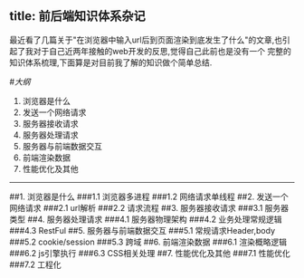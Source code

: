 title: 前后端知识体系杂记
---

最近看了几篇关于"在浏览器中输入url后到页面渲染到底发生了什么"的文章,也引起了我对于自己近两年接触的web开发的反思,觉得自己此前也是没有一个
完整的知识体系梳理,下面算是对目前我了解的知识做个简单总结.

#*大纲*
1. 浏览器是什么
2. 发送一个网络请求
3. 服务器接收请求
4. 服务器处理请求
5. 服务器与前端数据交互
6. 前端渲染数据
7. 性能优化及其他
---
##1. 浏览器是什么
###1.1 浏览器多进程
###1.2 网络请求单线程
##2. 发送一个网络请求
###2.1 url解析
###2.2 请求流程
##3. 服务器接收请求
###3.1 服务器类型
##4. 服务器处理请求
###4.1 服务器物理架构
###4.2 业务处理常规逻辑
###4.3 RestFul
##5. 服务器与前端数据交互
###5.1 常规请求Header,body
###5.2 cookie/session
###5.3 跨域
##6. 前端渲染数据
###6.1 渲染概略逻辑
###6.2 js引擎执行
###6.3 CSS相关处理
##7. 性能优化及其他
###7.1 性能优化
###7.2 工程化